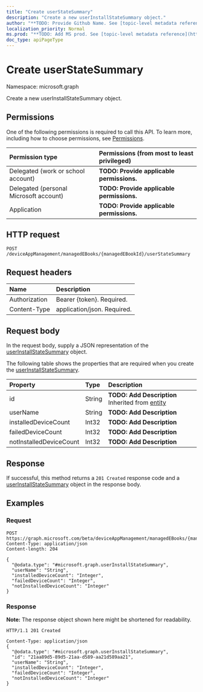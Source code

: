 ```yaml
---
title: "Create userStateSummary"
description: "Create a new userInstallStateSummary object."
author: "**TODO: Provide Github Name. See [topic-level metadata reference](https://msgo.azurewebsites.net/add/document/guidelines/metadata.html#topic-level-metadata)**"
localization_priority: Normal
ms.prod: "**TODO: Add MS prod. See [topic-level metadata reference](https://msgo.azurewebsites.net/add/document/guidelines/metadata.html#topic-level-metadata)**"
doc_type: apiPageType
---
```


# Create userStateSummary
Namespace: microsoft.graph

Create a new userInstallStateSummary object.

## Permissions
One of the following permissions is required to call this API. To learn more, including how to choose permissions, see [Permissions](/graph/permissions-reference).

|Permission type|Permissions (from most to least privileged)|
|:---|:---|
|Delegated (work or school account)|**TODO: Provide applicable permissions.**|
|Delegated (personal Microsoft account)|**TODO: Provide applicable permissions.**|
|Application|**TODO: Provide applicable permissions.**|

## HTTP request

<!-- {
  "blockType": "ignored"
}
-->
``` http
POST /deviceAppManagement/managedEBooks/{managedEBookId}/userStateSummary
```

## Request headers
|Name|Description|
|:---|:---|
|Authorization|Bearer {token}. Required.|
|Content-Type|application/json. Required.|

## Request body
In the request body, supply a JSON representation of the [userInstallStateSummary](../resources/intune-userinstallstatesummary.md) object.

The following table shows the properties that are required when you create the [userInstallStateSummary](../resources/intune-userinstallstatesummary.md).

|Property|Type|Description|
|:---|:---|:---|
|id|String|**TODO: Add Description** Inherited from [entity](../resources/entity.md)|
|userName|String|**TODO: Add Description**|
|installedDeviceCount|Int32|**TODO: Add Description**|
|failedDeviceCount|Int32|**TODO: Add Description**|
|notInstalledDeviceCount|Int32|**TODO: Add Description**|



## Response

If successful, this method returns a `201 Created` response code and a [userInstallStateSummary](../resources/intune-userinstallstatesummary.md) object in the response body.

## Examples

### Request
<!-- {
  "blockType": "request",
  "name": "create_userinstallstatesummary_from_"
}
-->
``` http
POST https://graph.microsoft.com/beta/deviceAppManagement/managedEBooks/{managedEBookId}/userStateSummary
Content-Type: application/json
Content-length: 204

{
  "@odata.type": "#microsoft.graph.userInstallStateSummary",
  "userName": "String",
  "installedDeviceCount": "Integer",
  "failedDeviceCount": "Integer",
  "notInstalledDeviceCount": "Integer"
}
```


### Response
**Note:** The response object shown here might be shortened for readability.
<!-- {
  "blockType": "response",
  "truncated": true,
  "@odata.type": "microsoft.graph.userInstallStateSummary"
}
-->
``` http
HTTP/1.1 201 Created

Content-Type: application/json
{
  "@odata.type": "#microsoft.graph.userInstallStateSummary",
  "id": "21aa89d5-89d5-21aa-d589-aa21d589aa21",
  "userName": "String",
  "installedDeviceCount": "Integer",
  "failedDeviceCount": "Integer",
  "notInstalledDeviceCount": "Integer"
}
```

